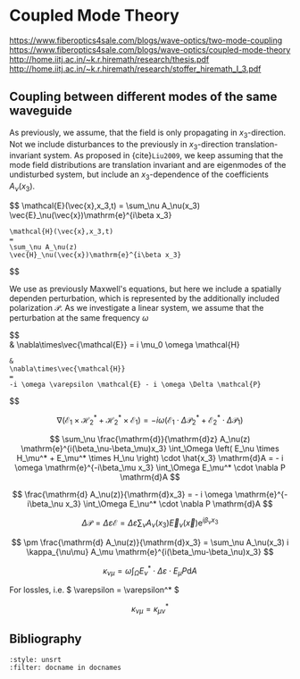 # Coupled Mode Theory

<https://www.fiberoptics4sale.com/blogs/wave-optics/two-mode-coupling>
<https://www.fiberoptics4sale.com/blogs/wave-optics/coupled-mode-theory>
<http://home.iitj.ac.in/~k.r.hiremath/research/thesis.pdf>
<http://home.iitj.ac.in/~k.r.hiremath/research/stoffer_hiremath_I_3.pdf>

## Coupling between different modes of the same waveguide

As previously, we assume, that the field is only propagating in $x_3$-direction.
Not we include disturbances to the previously in $x_3$-direction translation-invariant system.
As proposed in {cite}`Liu2009`, we keep assuming that the mode field distributions are translation invariant
and are eigenmodes of the undisturbed system,
but include an $x_3$-dependence of the coefficients $A_\nu(x_3)$.

$$
    \mathcal{E}(\vec{x},x_3,t)
    =
    \sum_\nu A_\nu(x_3)
    \vec{E}_\nu(\vec{x})\mathrm{e}^{i\beta x_3}

    \mathcal{H}(\vec{x},x_3,t)
    =
    \sum_\nu A_\nu(z)
    \vec{H}_\nu(\vec{x})\mathrm{e}^{i\beta x_3}
$$

We use as previously Maxwell's equations, but here we include a spatially dependen perturbation,
which is represented by the additionally included polarization $\mathcal{P}$.
As we investigate a linear system, we assume that the perturbation at the same frequency $\omega$ 

$$  
    &
    \nabla\times\vec{\mathcal{E}}
    =
    i \mu_0 \omega \mathcal{H}

    &
    \nabla\times\vec{\mathcal{H}}
    =
    -i \omega \varepsilon \mathcal{E} - i \omega \Delta \mathcal{P}
$$

$$
    \nabla \left( \mathcal{E}_1 \times \mathcal{H}_2^* + \mathcal{H}_2^* \times \mathcal{E}_1 \right)
    =
    - i \omega \left( \mathcal{E}_1 \cdot \Delta \mathcal{P}_2^* + \mathcal{E}_2^* \cdot \Delta \mathcal{P}_1 \right)
$$

$$
    \sum_\nu \frac{\mathrm{d}}{\mathrm{d}z} A_\nu(z) \mathrm{e}^{i(\beta_\nu-\beta_\mu)x_3}
    \int_\Omega
        \left( E_\nu \times H_\mu^* + E_\mu^* \times H_\nu \right) \cdot \hat{x_3}
    \mathrm{d}A
    =
    - i \omega \mathrm{e}^{-i\beta_\mu x_3}
    \int_\Omega
        E_\mu^* \cdot \nabla P
    \mathrm{d}A
$$

$$
    \frac{\mathrm{d} A_\nu(z)}{\mathrm{d}x_3}
    =
    - i \omega \mathrm{e}^{-i\beta_\nu x_3}
    \int_\Omega
        E_\nu^* \cdot \nabla P
    \mathrm{d}A
$$

$$
    \Delta \mathcal{P}
    =
    \Delta \varepsilon \mathcal{E}
    =
    \Delta \varepsilon
    \sum_\nu A_\nu(x_3)
    \vec{E}_\nu(\vec{x})\mathrm{e}^{i\beta_\nu x_3}
$$

$$
    \pm
    \frac{\mathrm{d} A_\nu(z)}{\mathrm{d}x_3}
    =
    \sum_\nu A_\nu(x_3)
    i \kappa_{\nu\mu} A_\mu \mathrm{e}^{i(\beta_\mu-\beta_\nu)x_3}
$$

$$
    \kappa_{\nu\mu}
    =
    \omega
    \int_\Omega
        E_\nu^* \cdot \Delta \varepsilon \cdot E_\mu P
    \mathrm{d}A
$$

For lossles, i.e. $ \varepsilon = \varepsilon^* $

$$
    \kappa_{\nu\mu} = \kappa_{\mu\nu}^*
$$


## Bibliography

```{bibliography}
:style: unsrt
:filter: docname in docnames
```